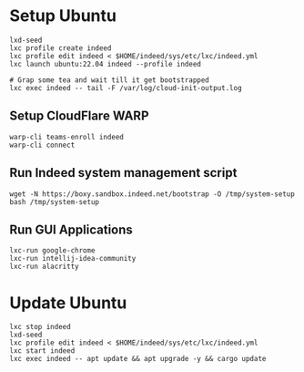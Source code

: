 # Setup Ubuntu
```
lxd-seed
lxc profile create indeed
lxc profile edit indeed < $HOME/indeed/sys/etc/lxc/indeed.yml
lxc launch ubuntu:22.04 indeed --profile indeed

# Grap some tea and wait till it get bootstrapped
lxc exec indeed -- tail -F /var/log/cloud-init-output.log
```

## Setup CloudFlare WARP
```
warp-cli teams-enroll indeed
warp-cli connect
```

## Run Indeed system management script
```
wget -N https://boxy.sandbox.indeed.net/bootstrap -O /tmp/system-setup
bash /tmp/system-setup
```

## Run GUI Applications
```
lxc-run google-chrome
lxc-run intellij-idea-community
lxc-run alacritty
```

# Update Ubuntu
```
lxc stop indeed
lxd-seed
lxc profile edit indeed < $HOME/indeed/sys/etc/lxc/indeed.yml
lxc start indeed
lxc exec indeed -- apt update && apt upgrade -y && cargo update
```
